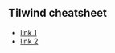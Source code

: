 ## Tilwind cheatsheet
- [link 1](https://tailwindcss.504b.cc/)
- [link 2](https://nerdcave.com/tailwind-cheat-sheet)